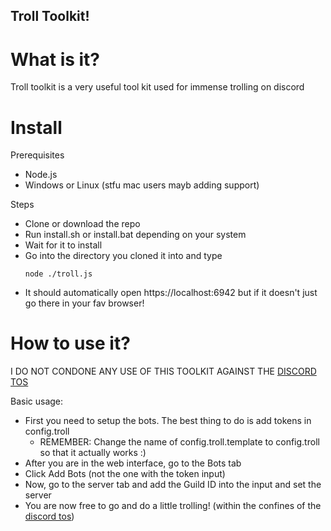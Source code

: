 ## Troll Toolkit!

# What is it?
Troll toolkit is a very useful tool kit used for immense trolling on discord

# Install

Prerequisites
 - Node.js
 - Windows or Linux (stfu mac users mayb adding support)

Steps
 - Clone or download the repo
 - Run install.sh or install.bat depending on your system
 - Wait for it to install
 - Go into the directory you cloned it into and type
    ```
    node ./troll.js
    ```
 - It should automatically open https://localhost:6942 but if it doesn't just go there in your fav browser!

# How to use it?
I DO NOT CONDONE ANY USE OF THIS TOOLKIT AGAINST THE [DISCORD TOS](https://discord.com/terms)
 
Basic usage:
 - First you need to setup the bots. The best thing to do is add tokens in config.troll
   - REMEMBER: Change the name of config.troll.template to config.troll so that it actually works :)
 - After you are in the web interface, go to the Bots tab
 - Click Add Bots (not the one with the token input)
 - Now, go to the server tab and add the Guild ID into the input and set the server
 - You are now free to go and do a little trolling! (within the confines of the [discord tos](https://discord.com/terms))
